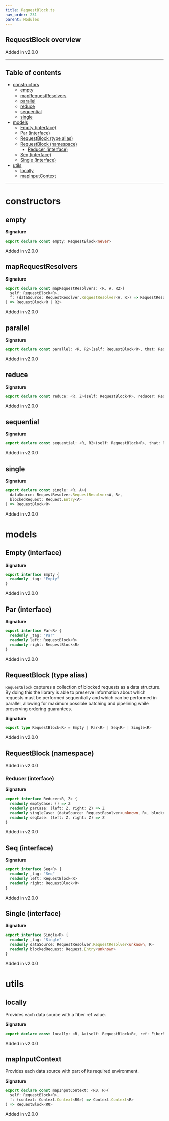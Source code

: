 ```yaml
---
title: RequestBlock.ts
nav_order: 231
parent: Modules
---
```


## RequestBlock overview

Added in v2.0.0

---

<h2 class="text-delta">Table of contents</h2>

- [constructors](#constructors)
  - [empty](#empty)
  - [mapRequestResolvers](#maprequestresolvers)
  - [parallel](#parallel)
  - [reduce](#reduce)
  - [sequential](#sequential)
  - [single](#single)
- [models](#models)
  - [Empty (interface)](#empty-interface)
  - [Par (interface)](#par-interface)
  - [RequestBlock (type alias)](#requestblock-type-alias)
  - [RequestBlock (namespace)](#requestblock-namespace)
    - [Reducer (interface)](#reducer-interface)
  - [Seq (interface)](#seq-interface)
  - [Single (interface)](#single-interface)
- [utils](#utils)
  - [locally](#locally)
  - [mapInputContext](#mapinputcontext)

---

# constructors

## empty

**Signature**

```ts
export declare const empty: RequestBlock<never>
```

Added in v2.0.0

## mapRequestResolvers

**Signature**

```ts
export declare const mapRequestResolvers: <R, A, R2>(
  self: RequestBlock<R>,
  f: (dataSource: RequestResolver.RequestResolver<A, R>) => RequestResolver.RequestResolver<A, R2>
) => RequestBlock<R | R2>
```

Added in v2.0.0

## parallel

**Signature**

```ts
export declare const parallel: <R, R2>(self: RequestBlock<R>, that: RequestBlock<R2>) => RequestBlock<R | R2>
```

Added in v2.0.0

## reduce

**Signature**

```ts
export declare const reduce: <R, Z>(self: RequestBlock<R>, reducer: RequestBlock.Reducer<R, Z>) => Z
```

Added in v2.0.0

## sequential

**Signature**

```ts
export declare const sequential: <R, R2>(self: RequestBlock<R>, that: RequestBlock<R2>) => RequestBlock<R | R2>
```

Added in v2.0.0

## single

**Signature**

```ts
export declare const single: <R, A>(
  dataSource: RequestResolver.RequestResolver<A, R>,
  blockedRequest: Request.Entry<A>
) => RequestBlock<R>
```

Added in v2.0.0

# models

## Empty (interface)

**Signature**

```ts
export interface Empty {
  readonly _tag: "Empty"
}
```

Added in v2.0.0

## Par (interface)

**Signature**

```ts
export interface Par<R> {
  readonly _tag: "Par"
  readonly left: RequestBlock<R>
  readonly right: RequestBlock<R>
}
```

Added in v2.0.0

## RequestBlock (type alias)

`RequestBlock` captures a collection of blocked requests as a data
structure. By doing this the library is able to preserve information about
which requests must be performed sequentially and which can be performed in
parallel, allowing for maximum possible batching and pipelining while
preserving ordering guarantees.

**Signature**

```ts
export type RequestBlock<R> = Empty | Par<R> | Seq<R> | Single<R>
```

Added in v2.0.0

## RequestBlock (namespace)

Added in v2.0.0

### Reducer (interface)

**Signature**

```ts
export interface Reducer<R, Z> {
  readonly emptyCase: () => Z
  readonly parCase: (left: Z, right: Z) => Z
  readonly singleCase: (dataSource: RequestResolver<unknown, R>, blockedRequest: Request.Entry<unknown>) => Z
  readonly seqCase: (left: Z, right: Z) => Z
}
```

Added in v2.0.0

## Seq (interface)

**Signature**

```ts
export interface Seq<R> {
  readonly _tag: "Seq"
  readonly left: RequestBlock<R>
  readonly right: RequestBlock<R>
}
```

Added in v2.0.0

## Single (interface)

**Signature**

```ts
export interface Single<R> {
  readonly _tag: "Single"
  readonly dataSource: RequestResolver.RequestResolver<unknown, R>
  readonly blockedRequest: Request.Entry<unknown>
}
```

Added in v2.0.0

# utils

## locally

Provides each data source with a fiber ref value.

**Signature**

```ts
export declare const locally: <R, A>(self: RequestBlock<R>, ref: FiberRef<A>, value: A) => RequestBlock<R>
```

Added in v2.0.0

## mapInputContext

Provides each data source with part of its required environment.

**Signature**

```ts
export declare const mapInputContext: <R0, R>(
  self: RequestBlock<R>,
  f: (context: Context.Context<R0>) => Context.Context<R>
) => RequestBlock<R0>
```

Added in v2.0.0
